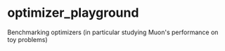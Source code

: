# optimizer_playground
Benchmarking optimizers (in particular studying Muon's performance on toy problems) 
